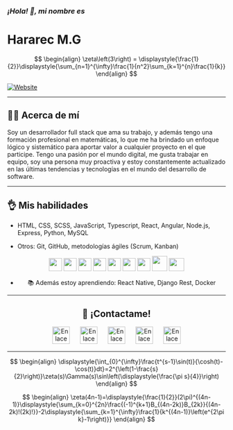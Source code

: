 ### *¡Hola! 👋, mi nombre es*
# Hararec M.G

<div align="center">

$$
\begin{align}
\zeta\left(3\right) = \displaystyle{\frac{1}{2}}\displaystyle{\sum_{n=1}^{\infty}\frac{1}{n^2}\sum_{k=1}^{n}\frac{1}{k}}
\end{align}
$$

</div>

[![Website][shieldsIoLogoWebSite]][webSite]

<hr/>

## 🙋‍♂️ Acerca de mí
Soy un desarrollador full stack que ama su trabajo, y además tengo una formación profesional en matemáticas, lo que me ha brindado un enfoque lógico y sistemático para aportar valor a cualquier proyecto en el que participe. Tengo una pasión por el mundo digital, me gusta trabajar en equipo, soy una persona muy proactiva y estoy constantemente actualizado en las últimas tendencias y tecnologías en el mundo del desarrollo de software.

<hr/>

## 👌 Mis habilidades
- HTML, CSS, SCSS, JavaScript, Typescript, React, Angular, Node.js, Express, Python<!-- , .NET Core -->, MySQL
<!-- - Desarrollo móvil: Swift, Kotlin, Java, Dart, React Native, Flutter, Ionic, Android Studio, Xcode -->
- Otros: Git, GitHub, <!-- Docker, --> metodologías ágiles (Scrum, Kanban)

<div display="flex" align="center" justify-content="space-evenly" align-items="center">
<!-- <img margin="0" padding="0" flex-grow="1" flex-shrink="0" src="https://camo.githubusercontent.com/ddab19cf066e0086c8766d3fd2f5cf0e17f41fbb728a1c2b475848ab9266f58a/68747470733a2f2f6564656e742e6769746875622e696f2f537570657254696e7949636f6e732f696d616765732f7376672f646172742e737667" width="30" height="30" /> -->
<!-- <img margin="0" padding="0" flex-grow="1" flex-shrink="0" src="https://camo.githubusercontent.com/a870803f30db1d15495072fa9e946a7fa6a6fc1a47fe12324aaf7509c410fc4a/68747470733a2f2f6564656e742e6769746875622e696f2f537570657254696e7949636f6e732f696d616765732f7376672f6a6176612e737667" width="30" height="30" /> -->
<!-- <img margin="0" padding="0" flex-grow="1" flex-shrink="0" src="https://camo.githubusercontent.com/28f57c54a36d9362f6f20f6a011471a4b0ffc6ad1a6f7b74ced17e922f118fbd/68747470733a2f2f6564656e742e6769746875622e696f2f537570657254696e7949636f6e732f696d616765732f7376672f6b6f746c696e2e737667" width="30" height="30" /> -->
<!-- <img margin="0" padding="0" flex-grow="1" flex-shrink="0" src="https://cdn.worldvectorlogo.com/logos/swift-15.svg" width="30" height="30" /> -->
<!-- <img margin="0" padding="0" flex-grow="1" flex-shrink="0" src="https://camo.githubusercontent.com/750365ec8e10a2a4075ffb09fd644c3176c98638a7c45a79a8a40366a9d64f3a/68747470733a2f2f6564656e742e6769746875622e696f2f537570657254696e7949636f6e732f696d616765732f7376672f666c75747465722e737667" width="30" height="30" /> -->
<!-- <img margin="0" padding="0" flex-grow="1" flex-shrink="0" src="https://uxwing.com/wp-content/themes/uxwing/download/brands-and-social-media/ionic-icon.png" width="30" height="30" /> -->
<img margin="0" padding="0" flex-grow="1" flex-shrink="0" src="https://camo.githubusercontent.com/72e5df59529a42423d671ba4c02bfb327d917517bfff18595c5e5dc17a5abece/68747470733a2f2f6564656e742e6769746875622e696f2f537570657254696e7949636f6e732f696d616765732f7376672f68746d6c352e737667" width="30" height="30" />
<img margin="0" padding="0" flex-grow="1" flex-shrink="0" src="https://camo.githubusercontent.com/b788527f604d8e727fcc90d721984125bced85c8a1c9f8da69c6c4a3e51df3c5/68747470733a2f2f6564656e742e6769746875622e696f2f537570657254696e7949636f6e732f696d616765732f7376672f637373332e737667" width="30" height="30" />
<img margin="0" padding="0" flex-grow="1" flex-shrink="0" src="https://camo.githubusercontent.com/3a61a49321fba37513904864aee93be1873b05f2cb84b9c13a5dfbb534ac17fa/68747470733a2f2f6564656e742e6769746875622e696f2f537570657254696e7949636f6e732f696d616765732f7376672f736173732e737667" width="30" height="30" />
<img margin="0" padding="0" flex-grow="1" flex-shrink="0" src="https://camo.githubusercontent.com/9496882abd182958bcea4238ab44f7eb8928d7a4144c150f18f6c55ceb9b4490/68747470733a2f2f6564656e742e6769746875622e696f2f537570657254696e7949636f6e732f696d616765732f7376672f6a6176617363726970742e737667" width="30" height="30" />
<img margin="0" padding="0" flex-grow="1" flex-shrink="0" src="https://camo.githubusercontent.com/ff660f3b34106793e1a8008592156f3127d8465adc82e103b9f2e0ce012c70ec/68747470733a2f2f6564656e742e6769746875622e696f2f537570657254696e7949636f6e732f696d616765732f7376672f747970657363726970742e737667" width="30" height="30" />
<img margin="0" padding="0" flex-grow="1" flex-shrink="0" src="https://camo.githubusercontent.com/aa96ee3a3352c9c3c2161d3e95698d0885a277ab85d617fe77912627d37a3959/68747470733a2f2f6564656e742e6769746875622e696f2f537570657254696e7949636f6e732f696d616765732f7376672f707974686f6e2e737667" width="30" height="30" />
<img margin="0" padding="0" flex-grow="1" flex-shrink="0" src="https://upload.wikimedia.org/wikipedia/commons/a/a7/React-icon.svg" width="30" height="30" />
<img margin="0" padding="0" flex-grow="1" flex-shrink="0" src="https://upload.wikimedia.org/wikipedia/commons/c/cf/Angular_full_color_logo.svg" width="35" height="35" />
<img margin="0" padding="0" flex-grow="1" flex-shrink="0" src="https://upload.wikimedia.org/wikipedia/commons/b/b2/Bootstrap_logo.svg" width="35" height="30" />
<!-- <img margin="0" padding="0" flex-grow="1" flex-shrink="0" src="https://camo.githubusercontent.com/a870803f30db1d15495072fa9e946a7fa6a6fc1a47fe12324aaf7509c410fc4a/68747470733a2f2f6564656e742e6769746875622e696f2f537570657254696e7949636f6e732f696d616765732f7376672f6a6176612e737667" width="30" height="30" /> -->
<!-- <img margin="0" padding="0" flex-grow="1" flex-shrink="0" src="https://cdn.cdnlogo.com/logos/c/27/c.svg" width="30" height="30" /> -->
<!-- <img margin="0" padding="0" flex-grow="1" flex-shrink="0" src="https://cdn.worldvectorlogo.com/logos/golang-gopher.svg" width="35" height="35" /> -->
<!-- <img margin="0" padding="0" flex-grow="1" flex-shrink="0" src="https://raw.githubusercontent.com/jmnote/z-icons/master/svg/git.svg" width="30" height="30" /> -->
<!-- <img margin="0" padding="0" flex-grow="1" flex-shrink="0" src="https://camo.githubusercontent.com/b079fe922f00c4b86f1b724fbc2e8141c468794ce8adbc9b7456e5e1ad09c622/68747470733a2f2f6564656e742e6769746875622e696f2f537570657254696e7949636f6e732f696d616765732f7376672f6769746875622e737667" width="30" height="30" /> -->
<!-- <img margin="0" padding="0" flex-grow="1" flex-shrink="0" src="https://camo.githubusercontent.com/49bf68737c87387f9727b07f8c37d8024fa38bb8add33c08abc4fda283978a5e/68747470733a2f2f63646e2e737667706f726e2e636f6d2f6c6f676f732f636f6e64612e737667" width="50" height="35" /> -->
<!-- <img margin="0" padding="0" flex-grow="1" flex-shrink="0" src="https://upload.wikimedia.org/wikipedia/commons/9/9c/IntelliJ_IDEA_Icon.svg" width="50" height="35" /> -->
<!-- <img margin="0" padding="0" flex-grow="1" flex-shrink="0" src="https://is2-ssl.mzstatic.com/image/thumb/Purple112/v4/dd/fa/53/ddfa5386-5895-25e0-3ba7-c68336f4c000/Xcode-85-220-0-4-2x-sRGB.png/1200x630bb.png" width="35" height="35" /> -->
<!-- <img margin="0" padding="0" flex-grow="1" flex-shrink="0" src="https://upload.wikimedia.org/wikipedia/commons/9/95/Android_Studio_Icon_3.6.svg" width="50" height="35" /> -->
<!-- <img margin="0" padding="0" flex-grow="1" flex-shrink="0" src="https://upload.wikimedia.org/wikipedia/commons/5/59/Visual_Studio_Icon_2019.svg" width="50" height="35" /> -->
<!-- <img margin="0" padding="0" flex-grow="1" flex-shrink="0" src="https://upload.wikimedia.org/wikipedia/commons/9/9a/Visual_Studio_Code_1.35_icon.svg" width="50" height="35" /> -->
<!-- <img margin="0" padding="0" flex-grow="1" flex-shrink="0" src="https://camo.githubusercontent.com/8224804e28d6c0e0ff71792abdd5c129578f42d497bba17734f2e21b1cf134e6/68747470733a2f2f6564656e742e6769746875622e696f2f537570657254696e7949636f6e732f696d616765732f7376672f6170706c652e737667" width="30" height="30" /> -->
<!-- <img margin="0" padding="0" flex-grow="1" flex-shrink="0" src="https://camo.githubusercontent.com/875b2967090ac970937698e92e1bfeefdc6168b9afb428aabfe321e19d549d74/68747470733a2f2f6564656e742e6769746875622e696f2f537570657254696e7949636f6e732f696d616765732f7376672f6c696e75782e737667" width="30" height="30" /> -->
<!-- <img margin="0" padding="0" flex-grow="1" flex-shrink="0" src="https://camo.githubusercontent.com/060acf7e46293144e29fca9e750d2d73af82c51bcb2d7340eb3ff24e9e03c6f0/68747470733a2f2f6564656e742e6769746875622e696f2f537570657254696e7949636f6e732f696d616765732f7376672f64656269616e2e737667" width="30" height="30" /> -->
<!-- <img margin="0" padding="0" flex-grow="1" flex-shrink="0" src="https://camo.githubusercontent.com/05eece38536aac5c8437e2cb46362e545443a80922c5e28463530726a6d186ac/68747470733a2f2f6564656e742e6769746875622e696f2f537570657254696e7949636f6e732f696d616765732f7376672f77696e646f77732e737667" width="50" height="35" /> -->
<div/>

- 📚 Además estoy aprendiendo: React Native, Django Rest, Docker

<hr/>

<!-- ## Proyectos destacados
- Aplicación móvil de seguimiento de actividad física: Desarrollé una aplicación móvil para Android y iOS que permite a los usuarios llevar un registro de su actividad física y hacer seguimiento de sus metas de entrenamiento. Utilicé React Native para el desarrollo de la aplicación y integré funcionalidades como el seguimiento de rutas de GPS y la integración con servicios de terceros como Google Fit.
- Sitio web de venta de productos artesanales: Diseñé y desarrollé un sitio web para una pequeña empresa de productos artesanales utilizando PHP, MySQL y una plantilla de diseño responsive. Integré un sistema de carrito de compras y un panel de administración para que la empresa pudiera gestionar sus productos y pedidos de manera eficiente.
- Aplicación de seguimiento de dieta y nutrición: Desarrollé una aplicación móvil para Android y iOS que permite a los usuarios llevar un registro de su consumo de alimentos y hacer seguimiento de sus objetivos nutricionales. Utilicé React Native para el desarrollo de la aplicación y integré funcionalidades como la integración con bases de datos de alimentos y la opción de escanear códigos de barras para facilitar el registro de alimentos.
- Plataforma de venta en línea de ropa: Diseñé y desarrollé una plataforma de venta en línea para una pequeña empresa de ropa utilizando PHP, MySQL y una plantilla de diseño responsive. Integré un sistema de carrito de compras y un panel de administración para que la empresa pudiera gestionar sus productos y pedidos de manera eficiente. -->

## 📧 ¡Contactame!

<a href="https://github.com/hararecmg"><img src="https://camo.githubusercontent.com/b079fe922f00c4b86f1b724fbc2e8141c468794ce8adbc9b7456e5e1ad09c622/68747470733a2f2f6564656e742e6769746875622e696f2f537570657254696e7949636f6e732f696d616765732f7376672f6769746875622e737667" alt="Enlace a Github de Hararec MG" style="width: 40px; height: 40px; margin-right: 20px;"></a>
<a href="https://www.twitter.com/HararecMG"><img src="https://camo.githubusercontent.com/35b0b8bfbd8840f35607fb56ad0a139047fd5d6e09ceb060c5c6f0a5abd1044c/68747470733a2f2f6564656e742e6769746875622e696f2f537570657254696e7949636f6e732f696d616765732f7376672f747769747465722e737667" alt="Enlace a Facebook de Hararec MG" style="width: 40px; height: 40px; margin-right: 20px;"></a>
<a href="https://www.linkedin.com/in/hararec-medina-gonzález"><img src="https://camo.githubusercontent.com/c8a9c5b414cd812ad6a97a46c29af67239ddaeae08c41724ff7d945fb4c047e5/68747470733a2f2f6564656e742e6769746875622e696f2f537570657254696e7949636f6e732f696d616765732f7376672f6c696e6b6564696e2e737667" alt="Enlace a LinkedIn de Hararec MG" style="width: 40px; height: 40px; margin-right: 20px;"></a>
<a href="https://www.facebook.com/hararec.medinagonzalez?mibextid=ZbWKwL"><img src="https://camo.githubusercontent.com/8f245234577766478eaf3ee72b0615e99bb9ef3eaa56e1c37f75692811181d5c/68747470733a2f2f6564656e742e6769746875622e696f2f537570657254696e7949636f6e732f696d616765732f7376672f66616365626f6f6b2e737667" alt="Enlace a Facebook de Hararec MG" style="width: 40px; height: 40px; margin-right: 20px;"></a>
<a href="mailto:hararecmedina@gmail.com"><img src="https://camo.githubusercontent.com/4a3dd8d10a27c272fd04b2ce8ed1a130606f95ea6a76b5e19ce8b642faa18c27/68747470733a2f2f6564656e742e6769746875622e696f2f537570657254696e7949636f6e732f696d616765732f7376672f676d61696c2e737667" alt="Enlace para enviar un correo electrónico a hararecmedina@gmail.com" style="width: 40px; height: 40px;"></a>

<hr/>

<div align="center">

$$
\begin{align}
\displaystyle{\int_{0}^{\infty}\frac{t^{s-1}\sin(t)}{\cosh(t)-\cos(t)}dt}=2^{\left(1-\frac{s}{2}\right)}\zeta(s)\Gamma(s)\sin\left(\displaystyle{\frac{\pi s}{4}}\right)
\end{align}
$$

</div>

<div align="center">

$$
\begin{align}
\zeta(4n-1)=\displaystyle{\frac{1}{2}}(2\pi)^{(4n-1)}\displaystyle{\sum_{k=0}^{2n}\frac{(-1)^{k+1}B_{(4n-2k)}B_{2k}}{(4n-2k)!(2k)!}}-2\displaystyle{\sum_{k=1}^{\infty}\frac{1}{k^{(4n-1)}\left(e^{2\pi k}-1\right)}}
\end{align}
$$

</div>

[shieldsIoLogoWebSite]: https://img.shields.io/website?style=plastic&up_message=%21visita%20mi%20sitio%20web%21&url=https%3A%2F%2Fhararecmg.github.io%2FPortafolio-webapp%2F
[webSite]: https://hararecmg.github.io/hararec-website/
[linkedin]: www.linkedin.com/in/hararec-medina-gonzález
<!-- https://github.com/edent/SuperTinyIcons -->
<!-- https://github.com/gilbarbara/logos -->
<!-- <img width="350" height="auto" align="right" src="https://github-readme-stats.vercel.app/api/top-langs/?username=hararecmg&layout=compact&theme=radical"> -->
